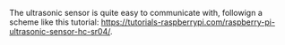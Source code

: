 The ultrasonic sensor is quite easy to communicate with, followign a scheme like this tutorial: https://tutorials-raspberrypi.com/raspberry-pi-ultrasonic-sensor-hc-sr04/.
